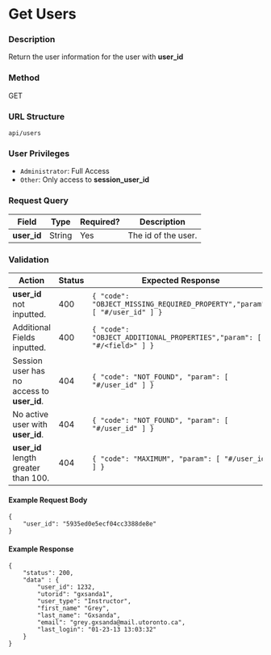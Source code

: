 Get Users
===
### Description
Return the user information for the user with **user_id**

### Method
GET

### URL Structure
`api/users`

### User Privileges
* `Administrator`: Full Access
* `Other`: Only access to **session_user_id**

### Request Query
| Field          | Type   | Required? | Description           |
|----------------|--------|-----------|-----------------------|
| **user_id**    | String | Yes       |  The id of the user.  |


### Validation
| Action                                     | Status | Expected Response                                                         |
|--------------------------------------------|--------|---------------------------------------------------------------------------|
| **user_id** not inputted.                  | 400    | `{ "code": "OBJECT_MISSING_REQUIRED_PROPERTY","param": [ "#/user_id" ] }` |
| Additional Fields inputted.                | 400    | `{ "code": "OBJECT_ADDITIONAL_PROPERTIES","param": [ "#/<field>" ] }`     |
| Session user has no access to **user_id**. | 404    | `{ "code": "NOT_FOUND", "param": [ "#/user_id" ] }`                       |
| No active user with **user_id**.           | 404    | `{ "code": "NOT_FOUND", "param": [ "#/user_id" ] }`                       |
| **user_id** length greater than 100.       | 404    | `{ "code": "MAXIMUM", "param": [ "#/user_id" ] }`                         |


#### Example Request Body
```
{
    "user_id": "5935ed0e5ecf04cc3388de8e"
}
```
#### Example Response
```
{
    "status": 200,
    "data" : {
        "user_id": 1232,
        "utorid": "gxsanda1",
        "user_type": "Instructor",
        "first_name" "Grey",
        "last_name": "Gxsanda",
        "email": "grey.gxsanda@mail.utoronto.ca",
        "last_login": "01-23-13 13:03:32"
    }
}
```
